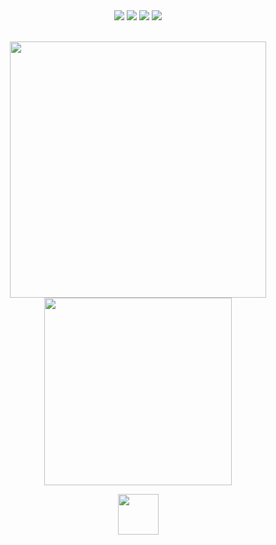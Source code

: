 <!-- Created by Ömer Doğan -->

<div align="center">

  <img src = "https://img.shields.io/badge/shell_script-000000.svg?style=for-the-badge&logo=gnu-bash&logoColor=green1" >
  <img src = "https://img.shields.io/badge/python-000000?style=for-the-badge&logo=python&logoColor=ffff00" >
  <img src = "https://img.shields.io/badge/c++-000000.svg?style=for-the-badge&logo=c%2B%2B&logoColor=blue" >
  <img src = "https://img.shields.io/badge/markdown-000000.svg?style=for-the-badge&logo=markdown&logoColor=white" >

</div>

<br>

<p align = "center">
  
  <img src = "https://github-readme-stats.vercel.app/api?username=owerdogan&show_icons=true&bg_color=000000&title_color=ff0000&text_color=ffffff&icon_color=ff0000&hide_border=true" width = 410>
  <img src = "https://github-readme-stats.vercel.app/api/top-langs/?username=owerdogan&langs_count=10&bg_color=000000&title_color=ffffff&text_color=ffffff&icon_color=ff0000&compact&hide_border=true&layout=compact" width=300>

</p>

<div align="center">
  
  <a href = "https://omerdogan.co">
  <img src = "https://camo.githubusercontent.com/ffbf71edb9eb65671926a8cc42a5a740bf5b799a9b93699a3a0de76e1793a80b/68747470733a2f2f6d656469612e67697068792e636f6d2f6d656469612f54456e586b637348725034596564436868412f67697068792e676966" width=65> </a>

</div>

